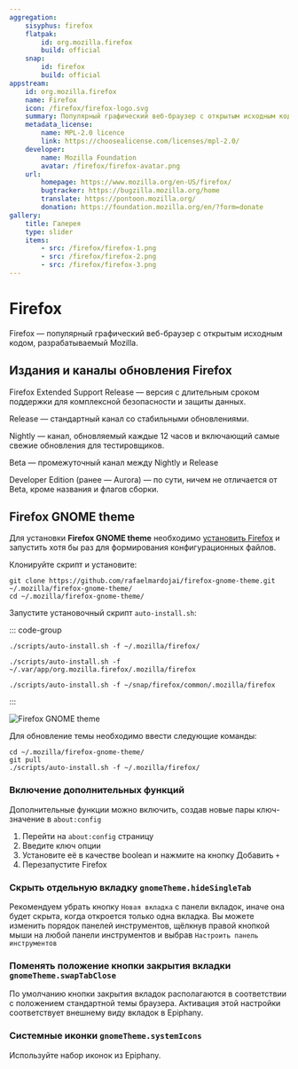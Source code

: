 ```yaml
---
aggregation:
    sisyphus: firefox
    flatpak:
        id: org.mozilla.firefox
        build: official
    snap:
        id: firefox
        build: official
appstream:
    id: org.mozilla.firefox
    name: Firefox
    icon: /firefox/firefox-logo.svg
    summary: Популярный графический веб-браузер с открытым исходным кодом, разрабатываемый Mozilla.
    metadata_license:
        name: MPL-2.0 licence
        link: https://choosealicense.com/licenses/mpl-2.0/
    developer:
        name: Mozilla Foundation
        avatar: /firefox/firefox-avatar.png
    url:
        homepage: https://www.mozilla.org/en-US/firefox/
        bugtracker: https://bugzilla.mozilla.org/home
        translate: https://pontoon.mozilla.org/
        donation: https://foundation.mozilla.org/en/?form=donate
gallery:
    title: Галерея
    type: slider
    items:
        - src: /firefox/firefox-1.png
        - src: /firefox/firefox-2.png
        - src: /firefox/firefox-3.png
---
```


# Firefox

Firefox — популярный графический веб-браузер с открытым исходным кодом, разрабатываемый Mozilla.

<AGWGallery />

## Издания и каналы обновления Firefox

Firefox Extended Support Release — версия с длительным сроком поддержки для комплексной безопасности и защиты данных.

Release — стандартный канал со стабильными обновлениями.

Nightly — канал, обновляемый каждые 12 часов и включающий самые свежие обновления для тестировщиков.

Beta — промежуточный канал между Nightly и Release

Developer Edition (ранее — Aurora) — по сути, ничем не отличается от Beta, кроме названия и флагов сборки.

<!--@include: @apps/_parts/install/content-repo.md-->
<!--@include: @apps/_parts/install/content-flatpak.md-->
<!--@include: @apps/_parts/warns/unprivileged-spaces.md-->
<!--@include: @apps/_parts/install/content-snap.md-->

## Firefox GNOME theme

Для установки **Firefox GNOME theme** необходимо [установить Firefox](/firefox#firefox) и запустить хотя бы раз для формирования конфигурационных файлов.

Клонируйте скрипт и установите:

```shell
git clone https://github.com/rafaelmardojai/firefox-gnome-theme.git ~/.mozilla/firefox-gnome-theme/
cd ~/.mozilla/firefox-gnome-theme/
```

Запустите установочный скрипт `auto-install.sh`:

::: code-group

```shell[Cизиф]
./scripts/auto-install.sh -f ~/.mozilla/firefox/
```

```shell[Flatpak]
./scripts/auto-install.sh -f ~/.var/app/org.mozilla.firefox/.mozilla/firefox
```

```shell[Snap]
./scripts/auto-install.sh -f ~/snap/firefox/common/.mozilla/firefox
```

:::

![Firefox GNOME theme](/firefox/firefox-4.png)

Для обновление темы необходимо ввести следующие команды:

```shell
cd ~/.mozilla/firefox-gnome-theme/
git pull
./scripts/auto-install.sh -f ~/.mozilla/firefox/
```

### Включение дополнительных функций

Дополнительные функции можно включить, создав новые пары ключ-значение в `about:config`

1. Перейти на `about:config` страницу
2. Введите ключ опции
3. Установите её в качестве boolean и нажмите на кнопку Добавить `+`
4. Перезапустите Firefox

### Скрыть отдельную вкладку `gnomeTheme.hideSingleTab`

Рекомендуем убрать кнопку `Новая вкладка` с панели вкладок, иначе она будет скрыта, когда откроется только одна вкладка. Вы можете изменить порядок панелей инструментов, щёлкнув правой кнопкой мыши на любой панели инструментов и выбрав `Настроить панель инструментов`

### Поменять положение кнопки закрытия вкладки `gnomeTheme.swapTabClose`

По умолчанию кнопки закрытия вкладок располагаются в соответствии с положением стандартной темы браузера. Активация этой настройки соответствует внешнему виду вкладок в Epiphany.

### Системные иконки `gnomeTheme.systemIcons`

Используйте набор иконок из Epiphany.
